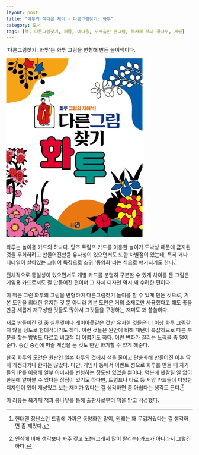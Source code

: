 ```yaml
---
layout: post
title: "화투의 색다른 재미 - 다른그림찾기: 화투"
category: 도서
tags: [책, 다른그림찾기, 퍼즐, 예다움, 도서출판 큰그림, 북카페 책과 콩나무, 서평]
---
```


'다른그림찾기: 화투'는
화투 그림을 변형해 만든 놀이책이다.

![표지](/images/book/find-the-differents-hwatu-book-h480.jpg)

화투는 놀이용 카드의 하나다.
당초 트럼프 카드를 이용한 놀이가
도박성 때문에 금지된 것을 우회하려고 만들어진만큼
유사성이 있으면서도 또한 차별점이 있는데,
특히 꽤나 디테일이 살아있는 그림이 특징으로
소위 '동양화'라는 식으로 얘기되기도 한다.[^1]

[^1]: 현대엔 장난스런 드립에 가까운 동양화란 말이, 원래는 꽤 무겁거웠다는 걸 생각하면 좀 재밌다.

전체적으로 통일성이 있으면서도
개별 카드를 분명히 구분할 수 있게 차이를 둔 그림은
게임용 카드로서도 잘 만들어진 편이며
그 자체 디자인 역시 꽤 수려한 편이다.

이 책은 그런 화투의 그림을 변형하여 다른그림찾기 놀이를 할 수 있게 만든 것으로,
기본 도안을 최대한 유지한 것 뿐 아니라
기본 도안은 거의 소재로만 사용했다고 해도 좋을만큼
새롭게 재구성한 것들도 많아서
그것들을 구경하는 재미도 꽤 쏠쏠하다.

새로 만들어진 것 중 실루엣이나 레이아웃같은 것만 유지한 것들은
더 이상 화투 그림같지 않을 정도로 현대적이기도 하다.
이런 것들은 원안에 비해 패턴이 복잡하므로
다른 부분을 찾는 방법도 다르고 비교적 더 어렵기도 하다.
이런 변화가 질리는 느낌을 좀 덜어준다.
중간 중간에 퍼즐 게임을 둔 것도 한번 화기할 수 있게 해준다.

한국 화투의 도안은 원판인 일본 화투의 것에서 색을 줄이고 단순화해 만들어진 이후 딱히 개정되거나 한지는 않았다.
다만, 게임사 등에서 이벤트 성으로 화투를 만들 때
자기들의 IP를 이용해 일부 이미지를 변형하는 정도만 있었을 뿐이다.
덕분에 헷갈릴 일 없이 한눈에 알아볼 수 있다는 장점이 있기도 하다만,
트럼프나 타로 등 서양 카드들이 다양한 디자인이 있어 개성있고 보는 재미가 있다는 걸 생각하면 좀 아쉽다는 생각도 든다.[^2]

[^2]: 인식에 비해 생각보다 자주 갖고 노는(그래서 많이 팔리는) 카드가 아니라서 그렇긴 하다.



<div class="im im-info">
이 리뷰는 북카페 책과 콩나무를 통해 출판사로부터 책을 받고 작성했다.
</div>
